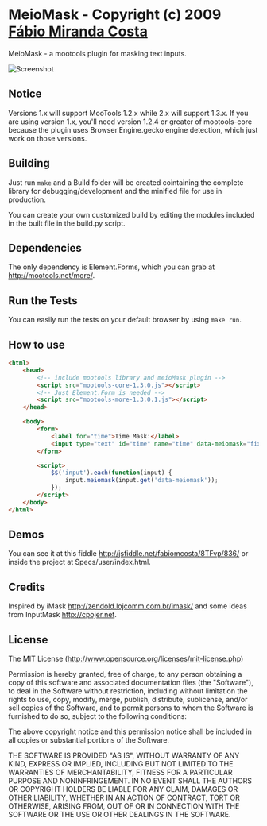 MeioMask - Copyright (c) 2009 [Fábio Miranda Costa](http://meiocodigo.com/)
========================================================================

MeioMask - a mootools plugin for masking text inputs.

![Screenshot](http://github.com/fabiomcosta/mootools-meio-mask/raw/master/Assets/image_forge.png)

Notice
------

Versions 1.x will support MooTools 1.2.x while 2.x will support 1.3.x.
If you are using version 1.x, you'll need version 1.2.4 or greater of mootools-core because the plugin uses Browser.Engine.gecko engine detection, which just work on those versions.

Building
--------

Just run `make` and a Build folder will be created cointaining the complete library for debugging/development and the minified file for
use in production.

You can create your own customized build by editing the modules included in the built file in the build.py script.

Dependencies
------------

The only dependency is Element.Forms, which you can grab at http://mootools.net/more/.

Run the Tests
-------------

You can easily run the tests on your default browser by using `make run`.

How to use
----------
```html
<html>
    <head>
        <!-- include mootools library and meioMask plugin -->
        <script src="mootools-core-1.3.0.js"></script>
        <!-- Just Element.Form is needed -->
        <script src="mootools-more-1.3.0.1.js"></script>
    </head>

    <body>
        <form>
            <label for="time">Time Mask:</label>
            <input type="text" id="time" name="time" data-meiomask="fixed.time" />
        </form>

        <script>
            $$('input').each(function(input) {
                input.meiomask(input.get('data-meiomask'));
            });
        </script>
    </body>
</html>
```

Demos
-----

You can see it at this fiddle http://jsfiddle.net/fabiomcosta/8TFvp/836/ or
inside the project at Specs/user/index.html.

Credits
-------

Inspired by iMask http://zendold.lojcomm.com.br/imask/ and some ideas from InputMask http://cpojer.net.

License
-------

The MIT License (http://www.opensource.org/licenses/mit-license.php)

Permission is hereby granted, free of charge, to any person
obtaining a copy of this software and associated documentation
files (the "Software"), to deal in the Software without
restriction, including without limitation the rights to use,
copy, modify, merge, publish, distribute, sublicense, and/or sell
copies of the Software, and to permit persons to whom the
Software is furnished to do so, subject to the following
conditions:

The above copyright notice and this permission notice shall be
included in all copies or substantial portions of the Software.

THE SOFTWARE IS PROVIDED "AS IS", WITHOUT WARRANTY OF ANY KIND,
EXPRESS OR IMPLIED, INCLUDING BUT NOT LIMITED TO THE WARRANTIES
OF MERCHANTABILITY, FITNESS FOR A PARTICULAR PURPOSE AND
NONINFRINGEMENT. IN NO EVENT SHALL THE AUTHORS OR COPYRIGHT
HOLDERS BE LIABLE FOR ANY CLAIM, DAMAGES OR OTHER LIABILITY,
WHETHER IN AN ACTION OF CONTRACT, TORT OR OTHERWISE, ARISING
FROM, OUT OF OR IN CONNECTION WITH THE SOFTWARE OR THE USE OR
OTHER DEALINGS IN THE SOFTWARE.
